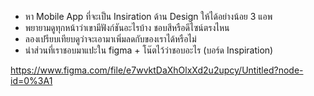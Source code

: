 - หา Mobile App ที่จะเป็น Insiration ด้าน Design ให้ได้อย่างน้อย 3 แอพ
- พยายามดูทุกหน้าว่าเขามีฟังก์ชันอะไรบ้าง ชอบสีหรือดีไซน์ตรงไหน
- ลองเปรียบเทียบดูว่าจะเอามาเพิ่มลดกับของเราได้หรือไม่
- นำส่วนที่เราชอบมาแปะใน figma + โน๊ตไว้ว่าชอบอะไร (บอร์ด Inspiration)

https://www.figma.com/file/e7wvktDaXhOlxXd2u2upcy/Untitled?node-id=0%3A1
